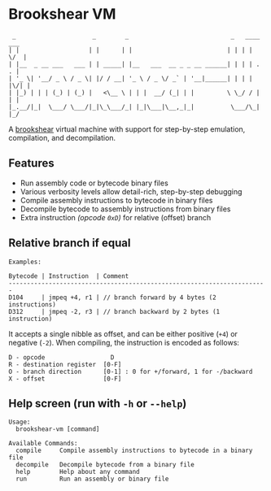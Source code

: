 # Brookshear VM

```
 _                     _        _                            _   ____  ___
| |                   | |      | |                          | | | |  \/  |
| |__  _ __ ___   ___ | | _____| |__   ___  __ _ _ __ ______| | | | .  . |
| '_ \| '__/ _ \ / _ \| |/ / __| '_ \ / _ \/ _` | '__|______| | | | |\/| |
| |_) | | | (_) | (_) |   <\__ \ | | |  __/ (_| | |         \ \_/ / |  | |
|_.__/|_|  \___/ \___/|_|\_\___/_| |_|\___|\__,_|_|          \___/\_|  |_/
```

A [brookshear](https://uk.mathworks.com/matlabcentral/fileexchange/22593-extended-brookshear-machine-emulator-and-assembler?focused=5204034&tab=example) virtual machine with support for step-by-step emulation, compilation, and decompilation.

## Features

* Run assembly code or bytecode binary files
* Various verbosity levels allow detail-rich, step-by-step debugging
* Compile assembly instructions to bytecode in binary files
* Decompile bytecode to assembly instructions from binary files
* Extra instruction *(opcode `0xD`)* for relative (offset) branch

## Relative branch if equal

```
Examples:

Bytecode | Instruction  | Comment
-----------------------------------------------------------------------
D104     | jmpeq +4, r1 | // branch forward by 4 bytes (2 instructions)
D312     | jmpeq -2, r3 | // branch backward by 2 bytes (1 instruction)

```

It accepts a single nibble as offset, and can be either positive (`+4`) or negative (`-2`). When compiling, the instruction is encoded as follows:

```
D - opcode                  D
R - destination register  [0-F]
O - branch direction      [0-1] : 0 for +/forward, 1 for -/backward
X - offset                [0-F]
```

## Help screen (run with `-h` or `--help`)

```
Usage:
  brookshear-vm [command]

Available Commands:
  compile     Compile assembly instructions to bytecode in a binary file
  decompile   Decompile bytecode from a binary file
  help        Help about any command
  run         Run an assembly or binary file
```